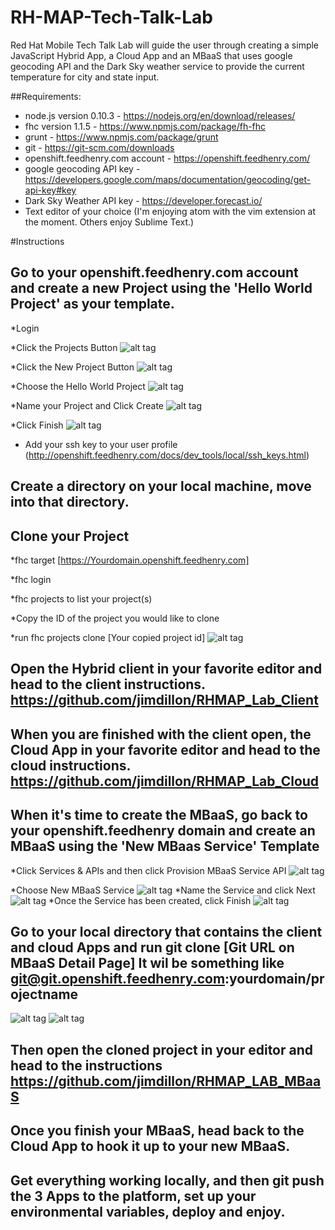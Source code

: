 # RH-MAP-Tech-Talk-Lab
Red Hat Mobile Tech Talk Lab will guide the user through creating a simple JavaScript Hybrid App, a Cloud App and an MBaaS that uses google geocoding API and the Dark Sky weather service to provide the current temperature for city and state input.

##Requirements:
* node.js version 0.10.3 - https://nodejs.org/en/download/releases/
* fhc version 1.1.5 - https://www.npmjs.com/package/fh-fhc
* grunt - https://www.npmjs.com/package/grunt
* git - https://git-scm.com/downloads
* openshift.feedhenry.com account - https://openshift.feedhenry.com/
* google geocoding API key - https://developers.google.com/maps/documentation/geocoding/get-api-key#key
* Dark Sky Weather API key - https://developer.forecast.io/
* Text editor of your choice (I'm enjoying atom with the vim extension at the moment.  Others enjoy Sublime Text.)

#Instructions
## Go to your openshift.feedhenry.com account and create a new Project using the 'Hello World Project' as your template.
  *Login
  
  *Click the Projects Button
![alt tag](https://raw.github.com/jimdillon/RH-MAP-Tech-Talk-Lab/master/create_project_0.jpg)
  
  *Click the New Project Button
![alt tag](https://raw.github.com/jimdillon/RH-MAP-Tech-Talk-Lab/master/create_project_1.jpg)
  
  *Choose the Hello World Project
![alt tag](https://raw.github.com/jimdillon/RH-MAP-Tech-Talk-Lab/master/create_project_2.jpg)
  
  *Name your Project and Click Create
![alt tag](https://raw.github.com/jimdillon/RH-MAP-Tech-Talk-Lab/master/create_project_3.jpg)
  
  *Click Finish
  ![alt tag](https://raw.github.com/jimdillon/RH-MAP-Tech-Talk-Lab/master/create_project_4.jpg)

* Add your ssh key to your user profile (http://openshift.feedhenry.com/docs/dev_tools/local/ssh_keys.html)

## Create a directory on your local machine, move into that directory.
## Clone your Project

  *fhc target [https://Yourdomain.openshift.feedhenry.com]

  *fhc login

  *fhc projects to list your project(s)

  *Copy the ID of the project you would like to clone

  *run fhc projects clone [Your copied project id]
![alt tag](https://raw.github.com/jimdillon/RH-MAP-Tech-Talk-Lab/master/lab_fhc.jpg)

## Open the Hybrid client in your favorite editor and head to the client instructions. https://github.com/jimdillon/RHMAP_Lab_Client

## When you are finished with the client open, the Cloud App in your favorite editor and head to the cloud instructions. https://github.com/jimdillon/RHMAP_Lab_Cloud

## When it's time to create the MBaaS, go back to your openshift.feedhenry domain and create an MBaaS using the 'New MBaas Service' Template

*Click Services & APIs and then click Provision MBaaS Service API
![alt tag](https://raw.github.com/jimdillon/RH-MAP-Tech-Talk-Lab/master/create_MBaaS_0.jpg)

*Choose New MBaaS Service
![alt tag](https://raw.github.com/jimdillon/RH-MAP-Tech-Talk-Lab/master/create_MBaaS_1.jpg)
*Name the Service and click Next
![alt tag](https://raw.github.com/jimdillon/RH-MAP-Tech-Talk-Lab/master/create_MBaaS_2.jpg)
*Once the Service has been created, click Finish
![alt tag](https://raw.github.com/jimdillon/RH-MAP-Tech-Talk-Lab/master/create_MBaaS_3.jpg)

## Go to your local directory that contains the client and cloud Apps and run git clone [Git URL on MBaaS Detail Page]  It wil be something like git@git.openshift.feedhenry.com:yourdomain/projectname
![alt tag](https://raw.github.com/jimdillon/RH-MAP-Tech-Talk-Lab/master/create_MBaaS_4.jpg)
![alt tag](https://raw.github.com/jimdillon/RH-MAP-Tech-Talk-Lab/master/create_MBaaS_5.jpg)

## Then open the cloned project in your editor and head to the instructions https://github.com/jimdillon/RHMAP_LAB_MBaaS

## Once you finish your MBaaS, head back to the Cloud App to hook it up to your new MBaaS.

## Get everything working locally, and then git push the 3 Apps to the platform, set up your environmental variables, deploy and enjoy.
